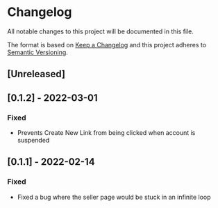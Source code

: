 # Changelog

All notable changes to this project will be documented in this file.

The format is based on [Keep a Changelog](http://keepachangelog.com/en/1.0.0/)
and this project adheres to [Semantic Versioning](http://semver.org/spec/v2.0.0.html).

## [Unreleased]

## [0.1.2] - 2022-03-01

### Fixed

- Prevents Create New Link from being clicked when account is suspended

## [0.1.1] - 2022-02-14

### Fixed

- Fixed a bug where the seller page would be stuck in an infinite loop
